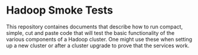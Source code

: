 # Hadoop Smoke Tests

This repository containes documents that describe how to run compact, simple, cut and paste code that will test the basic functionality of the various components of a Hadoop cluster. One might use these when setting up a new cluster or after a cluster upgrade to prove that the services work.